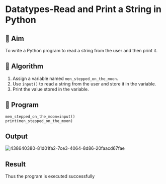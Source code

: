 # Datatypes-Read and Print a String in Python

## 🎯 Aim
To write a Python program to read a string from the user and then print it.

## 🧠 Algorithm
1. Assign a variable named `men_stepped_on_the_moon`.
2. Use `input()` to read a string from the user and store it in the variable.
3. Print the value stored in the variable.

## 🧾 Program
```
men_stepped_on_the_moon=input()
print(men_stepped_on_the_moon)
```

## Output
![438640380-81d01fa2-7ce3-4064-8d86-20faacd67fae](https://github.com/user-attachments/assets/b998caa7-be79-4281-8713-527be2030f2d)
## Result
Thus the program is executed successfully
